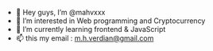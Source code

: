 - 👋 Hey guys, I’m @mahvxxx
- 👀 I’m interested in Web programming and Cryptocurrency
- 🌱 I’m currently learning frontend & JavaScript
- 📫 this my email : m.h.verdian@gmail.com

<!---
mahvxxx/mahvxxx is a ✨ special ✨ repository because its `README.md` (this file) appears on your GitHub profile.
You can click the Preview link to take a look at your changes.
--->

